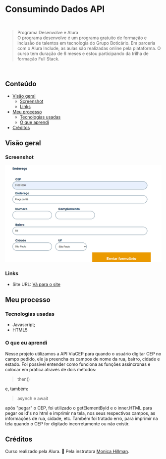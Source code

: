 # Consumindo Dados API

<br>

> Programa Desenvolve e Alura <br>
O programa desenvolve é um programa gratuito de formação e inclusão de talentos em tecnologia do Grupo Boticário. Em parceria com o Alura Include, as aulas são realizadas online pela plataforma. O curso tem duração de 6 meses e estou participando da trilha de formação Full Stack.

<br>

## Conteúdo

- [Visão geral](#visão-geral)
  - [Screenshot](#screenshot)
  - [Links](#links)
- [Meu processo](#meu-processo)
  - [Tecnologias usadas](#tecnologias-usadas)
  - [O que aprendi](#o-que-aprendi)
- [Créditos](#créditos)

## Visão geral

### Screenshot

![](./img/screenshot.jpg)

### Links
 - Site URL: [Vá para o site](https://santosfer.github.io/js-consumindo-dados-api/)

 ## Meu processo

 ### Tecnologias usadas

 - Javascript;
 - HTML5

 ### O que eu aprendi

Nesse projeto utilizamos a API ViaCEP para quando o usuário digitar CEP no campo pedido, ele ja preencha os campos de nome da rua, bairro, cidade e estado. Foi possível entender como funciona as funções assincronas e colocar em prática através de dois métodos: 

> then()

e, também:

> asynch e await

após "pegar" o CEP, foi utilizado o getElementById e o inner.HTML para pegar os id's no html e imprimir na tela, nos seus respectivos campos, as informações de rua, cidade, etc. Também foi tratado erro, para imprimir na tela quando o CEP for digitado incorretamente ou não existir.

 ## Créditos

 Curso realizado pela Alura. 💙 Pela instrutora [Monica Hillman](https://github.com/MonicaHillman/js-consumindo-dados-api).
